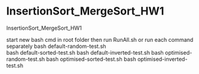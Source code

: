 # InsertionSort_MergeSort_HW1
 InsertionSort_MergeSort_HW1

start new bash cmd in root folder
then run RunAll.sh or run each command separately
bash default-random-test.sh     
bash default-sorted-test.sh 
bash default-inverted-test.sh 
bash optimised-random-test.sh 
bash optimised-sorted-test.sh 
bash optimised-inverted-test.sh   